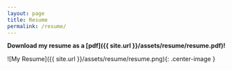 ```yaml
---
layout: page
title: Resume
permalink: /resume/
---
```


**Download my resume as a [pdf]({{ site.url }}/assets/resume/resume.pdf)!**

![My Resume]({{ site.url }}/assets/resume/resume.png){: .center-image }

